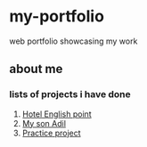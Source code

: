 # my-portfolio
web portfolio showcasing my work
## about me
### lists of projects i have done
1. [Hotel English point](https://github.com/firdausa7/hotel-english-point)
1. [My son Adil](https://github.com/firdausa7/adil)
1. [Practice project](https://github.com/firdausa7/hello-world2)

